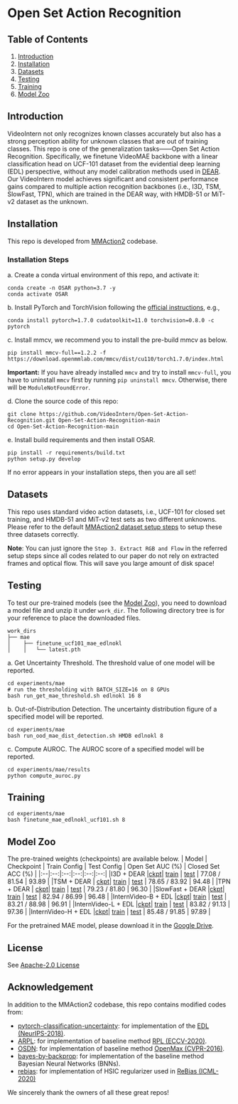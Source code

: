 # Open Set Action Recognition

## Table of Contents
1. [Introduction](#introduction)
1. [Installation](#installation)
1. [Datasets](#datasets)
1. [Testing](#testing)
1. [Training](#training)
1. [Model Zoo](#model-zoo)


## Introduction
VideoIntern not only recognizes known classes accurately but also has a strong perception ability for unknown classes that are out of training classes. This repo is one of the generalization tasks——Open Set Action Recognition. Specifically, we finetune VideoMAE backbone with a linear classification head on UCF-101 dataset from the evidential deep learning (EDL) perspective, without any model calibration methods used in [DEAR](https://github.com/Cogito2012/DEAR). Our VideoIntern model achieves significant and consistent performance gains compared to multiple action recognition backbones (i.e., I3D, TSM, SlowFast, TPN), which are trained in the DEAR way, with HMDB-51 or MiT-v2 dataset as the unknown.    

## Installation
This repo is developed from [MMAction2](https://github.com/open-mmlab/mmaction2) codebase.

### Installation Steps
a. Create a conda virtual environment of this repo, and activate it:

```shell
conda create -n OSAR python=3.7 -y
conda activate OSAR
```

b. Install PyTorch and TorchVision following the [official instructions](https://pytorch.org/), e.g.,

```shell
conda install pytorch=1.7.0 cudatoolkit=11.0 torchvision=0.8.0 -c pytorch
```
c. Install mmcv, we recommend you to install the pre-build mmcv as below.

```shell
pip install mmcv-full==1.2.2 -f https://download.openmmlab.com/mmcv/dist/cu110/torch1.7.0/index.html
```
**Important:** If you have already installed `mmcv` and try to install `mmcv-full`, you have to uninstall `mmcv` first by running `pip uninstall mmcv`. Otherwise, there will be `ModuleNotFoundError`.

d. Clone the source code of this repo:

```shell
git clone https://github.com/VideoIntern/Open-Set-Action-Recognition.git Open-Set-Action-Recognition-main
cd Open-Set-Action-Recognition-main
```
e. Install build requirements and then install OSAR.

```shell
pip install -r requirements/build.txt
python setup.py develop
```

If no error appears in your installation steps, then you are all set!

## Datasets

This repo uses standard video action datasets, i.e., UCF-101 for closed set training, and HMDB-51 and MiT-v2 test sets as two different unknowns. Please refer to the default [MMAction2 dataset setup steps](/tools/data/ucf101/README.md) to setup these three datasets correctly.

**Note**: You can just ignore the `Step 3. Extract RGB and Flow` in the referred setup steps since all codes related to our paper do not rely on extracted frames and optical flow. This will save you large amount of disk space!

## Testing

To test our pre-trained models (see the [Model Zoo](#model-zoo)), you need to download a model file and unzip it under `work_dir`. The following directory tree is for your reference to place the downloaded files.
```shell
work_dirs    
├── mae
│    ├── finetune_ucf101_mae_edlnokl
│    │   └── latest.pth

```
a. Get Uncertainty Threshold.
The threshold value of one model will be reported.
```shell
cd experiments/mae
# run the thresholding with BATCH_SIZE=16 on 8 GPUs
bash run_get_mae_threshold.sh edlnokl 16 8
```

b. Out-of-Distribution Detection.
The uncertainty distribution figure of a specified model will be reported.
```shell
cd experiments/mae
bash run_ood_mae_dist_detection.sh HMDB edlnokl 8
```

c. Compute AUROC.
The AUROC score of a specified model will be reported.
```shell
cd experiments/mae/results
python compute_auroc.py
```

## Training
 
```shell
cd experiments/mae
bash finetune_mae_edlnokl_ucf101.sh 8
```

## Model Zoo

The pre-trained weights (checkpoints) are available below.
| Model | Checkpoint | Train Config | Test Config |  Open Set AUC (%) | Closed Set ACC (%) |
|:--|:--:|:--:|:--:|:--:|:--:|
|I3D + DEAR |[ckpt](https://drive.google.com/file/d/1oRNBH0aAhFpcJSBqWlT4x0ru7iHfdndW/view?usp=sharing)| [train](configs/recognition/i3d/finetune_ucf101_i3d_edlnokl_avuc_debias.py) | [test](configs/recognition/i3d/inference_i3d_enn.py) | 77.08 / 81.54 | 93.89 |
|TSM + DEAR | [ckpt](https://drive.google.com/file/d/1TM1c28jRyZpOrWqwaQPYXFBZJXHQp__9/view?usp=sharing)| [train](configs/recognition/tsm/finetune_ucf101_tsm_edlnokl_avuc_debias.py) | [test](configs/recognition/tsm/inference_tsm_enn.py) | 78.65 / 83.92 | 94.48 |
|TPN + DEAR | [ckpt](https://drive.google.com/file/d/1jorfFMMzWd5xDCfZsemoWD8Rg7DbH16u/view?usp=sharing)| [train](configs/recognition/tpn/tpn_slowonly_edlloss_nokl_avuc_debias_r50_8x8x1_150e_kinetics_rgb.py) | [test](configs/recognition/tpn/inference_tpn_slowonly_enn.py) | 79.23 / 81.80 | 96.30 |
|SlowFast + DEAR |[ckpt](https://drive.google.com/file/d/13LNRv0BYkVfzCA95RB5dCp53MmErRL5D/view?usp=sharing)| [train](configs/recognition/slowfast/finetune_ucf101_slowfast_edlnokl_avuc_debias.py) | [test](configs/recognition/slowfast/inference_slowfast_enn.py)  | 82.94 / 86.99 | 96.48 |
|InternVideo-B + EDL |[ckpt](https://pjlab-gvm-data.oss-cn-shanghai.aliyuncs.com/internvideo/mae-B/latest.pth)| [train](configs/recognition/mae/finetune_ucf101_mae_edlnokl.py) | [test](configs/recognition/mae/inference_mae_enn.py)  | 83.21 / 88.98 | 96.91 |
|InternVideo-L + EDL |[ckpt](https://pjlab-gvm-data.oss-cn-shanghai.aliyuncs.com/internvideo/mae-L/latest.pth)| [train](configs/recognition/mae/finetune_ucf101_mae_edlnokl.py) | [test](configs/recognition/mae/inference_mae_enn.py)  | 83.82 / 91.13 | 97.36 |
|InternVideo-H + EDL |[ckpt](https://pjlab-gvm-data.oss-cn-shanghai.aliyuncs.com/internvideo/mae-H/latest.pth)| [train](configs/recognition/mae/finetune_ucf101_mae_edlnokl.py) | [test](configs/recognition/mae/inference_mae_enn.py)  | 85.48 / 91.85 | 97.89 |

For the pretrained MAE model, please download it in the [Google Drive](https://drive.google.com/file/d/1iVb7c3onYPjIv5ResMRbIoxCVlsp5YCr/view?usp=share_link).


## License

See [Apache-2.0 License](/LICENSE)

## Acknowledgement

In addition to the MMAction2 codebase, this repo contains modified codes from:
 - [pytorch-classification-uncertainty](https://github.com/dougbrion/pytorch-classification-uncertainty): for implementation of the [EDL (NeurIPS-2018)](https://arxiv.org/abs/1806.01768).
 - [ARPL](https://github.com/iCGY96/ARPL): for implementation of baseline method [RPL (ECCV-2020)](https://www.ecva.net/papers/eccv_2020/papers_ECCV/papers/123480511.pdf).
 - [OSDN](https://github.com/abhijitbendale/OSDN): for implementation of baseline method [OpenMax (CVPR-2016)](https://vast.uccs.edu/~abendale/papers/0348.pdf).
 - [bayes-by-backprop](https://github.com/nitarshan/bayes-by-backprop/blob/master/Weight%20Uncertainty%20in%20Neural%20Networks.ipynb): for implementation of the baseline method Bayesian Neural Networks (BNNs).
 - [rebias](https://github.com/clovaai/rebias): for implementation of HSIC regularizer used in [ReBias (ICML-2020)](https://arxiv.org/abs/1910.02806)

We sincerely thank the owners of all these great repos!
